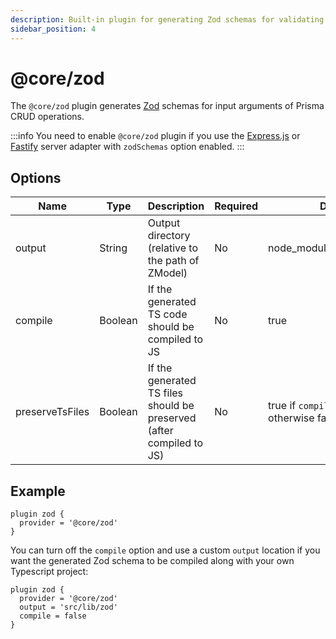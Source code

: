 ```yaml
---
description: Built-in plugin for generating Zod schemas for validating CRUD input arguments
sidebar_position: 4
---
```


# @core/zod

The `@core/zod` plugin generates [Zod](https://github.com/colinhacks/zod) schemas for input arguments of Prisma CRUD operations.

:::info
You need to enable `@core/zod` plugin if you use the [Express.js](/docs/reference/server-adapters/express) or [Fastify](/docs/reference/server-adapters/fastify) server adapter with `zodSchemas` option enabled.
:::

## Options

| Name   | Type   | Description      | Required | Default                    |
| ------ | ------ | ---------------- | -------- | -------------------------- |
| output | String | Output directory (relative to the path of ZModel) | No       | node_modules/.zenstack/zod |
| compile | Boolean | If the generated TS code should be compiled to JS | No | true |
| preserveTsFiles | Boolean | If the generated TS files should be preserved (after compiled to JS) | No | true if `compile` is set to false, otherwise false |

## Example

```prisma title='/schema.zmodel'
plugin zod {
  provider = '@core/zod'
}
```

You can turn off the `compile` option and use a custom `output` location if you want the generated Zod schema to be compiled along with your own Typescript project:

```prisma title='/schema.zmodel'
plugin zod {
  provider = '@core/zod'
  output = 'src/lib/zod'
  compile = false
}
```
